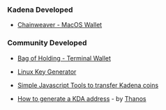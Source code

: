 ### **Kadena Developed**

- [Chainweaver - MacOS Wallet](https://github.com/kadena-io/chainweaver/releases)

### **Community Developed**

- [Bag of Holding - Terminal Wallet](https://github.com/kadena-community/bag-of-holding)

- [Linux Key Generator](https://github.com/kadena-community/secure-keygen)

 - [Simple Javascript Tools to transfer Kadena coins](https://github.com/kadena-community/kadena-transfer-js)

 - [How to generate a KDA address](https://medium.com/kadenacoin/how-to-generate-a-kda-address-fd009a06ea05) - by [Thanos](https://medium.com/@Thanos_42)
